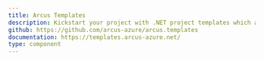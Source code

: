 ```yaml
---
title: Arcus Templates
description: Kickstart your project with .NET project templates which already include all the best practices and boilerplate code.
github: https://github.com/arcus-azure/arcus.templates
documentation: https://templates.arcus-azure.net/
type: component
---
```

